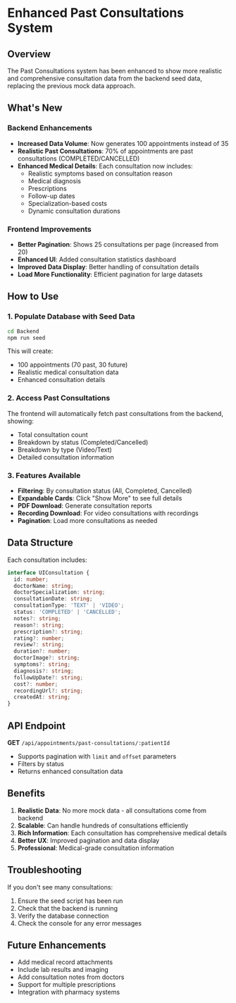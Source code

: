 # Enhanced Past Consultations System

## Overview
The Past Consultations system has been enhanced to show more realistic and comprehensive consultation data from the backend seed data, replacing the previous mock data approach.

## What's New

### Backend Enhancements
- **Increased Data Volume**: Now generates 100 appointments instead of 35
- **Realistic Past Consultations**: 70% of appointments are past consultations (COMPLETED/CANCELLED)
- **Enhanced Medical Details**: Each consultation now includes:
  - Realistic symptoms based on consultation reason
  - Medical diagnosis
  - Prescriptions
  - Follow-up dates
  - Specialization-based costs
  - Dynamic consultation durations

### Frontend Improvements
- **Better Pagination**: Shows 25 consultations per page (increased from 20)
- **Enhanced UI**: Added consultation statistics dashboard
- **Improved Data Display**: Better handling of consultation details
- **Load More Functionality**: Efficient pagination for large datasets

## How to Use

### 1. Populate Database with Seed Data
```bash
cd Backend
npm run seed
```

This will create:
- 100 appointments (70 past, 30 future)
- Realistic medical consultation data
- Enhanced consultation details

### 2. Access Past Consultations
The frontend will automatically fetch past consultations from the backend, showing:
- Total consultation count
- Breakdown by status (Completed/Cancelled)
- Breakdown by type (Video/Text)
- Detailed consultation information

### 3. Features Available
- **Filtering**: By consultation status (All, Completed, Cancelled)
- **Expandable Cards**: Click "Show More" to see full details
- **PDF Download**: Generate consultation reports
- **Recording Download**: For video consultations with recordings
- **Pagination**: Load more consultations as needed

## Data Structure

Each consultation includes:
```typescript
interface UIConsultation {
  id: number;
  doctorName: string;
  doctorSpecialization: string;
  consultationDate: string;
  consultationType: 'TEXT' | 'VIDEO';
  status: 'COMPLETED' | 'CANCELLED';
  notes?: string;
  reason?: string;
  prescription?: string;
  rating?: number;
  review?: string;
  duration?: number;
  doctorImage?: string;
  symptoms?: string;
  diagnosis?: string;
  followUpDate?: string;
  cost?: number;
  recordingUrl?: string;
  createdAt: string;
}
```

## API Endpoint

**GET** `/api/appointments/past-consultations/:patientId`
- Supports pagination with `limit` and `offset` parameters
- Filters by status
- Returns enhanced consultation data

## Benefits

1. **Realistic Data**: No more mock data - all consultations come from backend
2. **Scalable**: Can handle hundreds of consultations efficiently
3. **Rich Information**: Each consultation has comprehensive medical details
4. **Better UX**: Improved pagination and data display
5. **Professional**: Medical-grade consultation information

## Troubleshooting

If you don't see many consultations:
1. Ensure the seed script has been run
2. Check that the backend is running
3. Verify the database connection
4. Check the console for any error messages

## Future Enhancements

- Add medical record attachments
- Include lab results and imaging
- Add consultation notes from doctors
- Support for multiple prescriptions
- Integration with pharmacy systems
